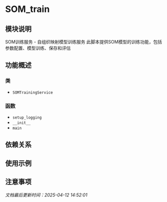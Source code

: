 # SOM_train

## 模块说明
SOM训练服务 - 自组织映射模型训练服务
此脚本提供SOM模型的训练功能，包括参数配置、模型训练、保存和评估

## 功能概述

### 类

- `SOMTrainingService`

### 函数

- `setup_logging`
- `__init__`
- `main`

## 依赖关系

## 使用示例

## 注意事项

*文档最后更新时间：2025-04-12 14:52:01*